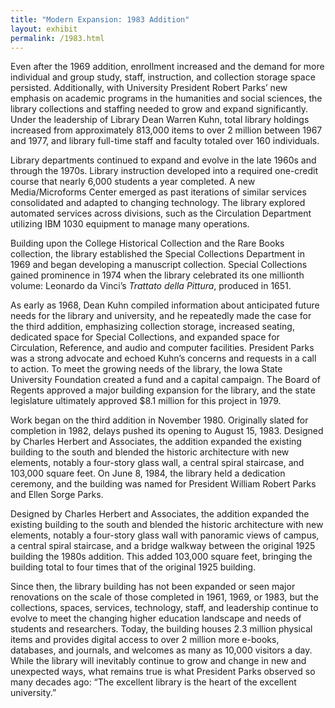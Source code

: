```yaml
---
title: "Modern Expansion: 1983 Addition"
layout: exhibit
permalink: /1983.html
---
```


Even after the 1969 addition, enrollment increased and the demand for more individual and group study, staff, instruction, and collection storage space persisted. Additionally, with University President Robert Parks’ new emphasis on academic programs in the humanities and social sciences, the library collections and staffing needed to grow and expand significantly. Under the leadership of Library Dean Warren Kuhn, total library holdings increased from approximately 813,000  items to over 2 million between 1967 and 1977, and library full-time staff and faculty totaled over 160 individuals.

Library departments continued to expand and evolve in the late 1960s and through the 1970s. Library instruction developed into a required one-credit course that nearly 6,000 students a year completed. A new Media/Microforms Center emerged as past iterations of similar services consolidated and adapted to changing technology. The library explored automated services across divisions, such as the Circulation Department utilizing IBM 1030 equipment to manage many operations. 

Building upon the College Historical Collection and the Rare Books collection, the library established the Special Collections Department in 1969 and began developing a manuscript collection. Special Collections gained prominence in 1974 when the library celebrated its one millionth volume: Leonardo da Vinci’s *Trattato della Pittura*, produced in 1651.

As early as 1968, Dean Kuhn compiled information about anticipated future needs for the library and university, and he repeatedly made the case for the third addition, emphasizing collection storage, increased seating, dedicated space for Special Collections, and expanded space for Circulation, Reference, and audio and computer facilities. President Parks was a strong advocate and echoed Kuhn’s concerns and requests in a call to action. To meet the growing needs of the library, the Iowa State University Foundation created a fund and a capital campaign. The Board of Regents approved a major building expansion for the library, and the state legislature ultimately approved $8.1 million for this project in 1979.

Work began on the third addition in November 1980. Originally slated for completion in 1982, delays pushed its opening to August 15, 1983. Designed by Charles Herbert and Associates, the addition expanded the existing building to the south and blended the historic architecture with new elements, notably a four-story glass wall, a central spiral staircase, and 103,000 square feet. On June 8, 1984, the library held a dedication ceremony, and the building was named for President William Robert Parks and Ellen Sorge Parks.

Designed by Charles Herbert and Associates, the addition expanded the existing building to the south and blended the historic architecture with new elements, notably a four-story glass wall with panoramic views of campus, a central spiral staircase, and a bridge walkway between the original 1925 building the 1980s addition. This added 103,000 square feet, bringing the building total to four times that of the original 1925 building.

Since then, the library building has not been expanded or seen major renovations on the scale of those completed in 1961, 1969, or 1983, but the collections, spaces, services, technology, staff, and leadership continue to evolve to meet the changing higher education landscape and needs of students and researchers. Today, the building houses 2.3 million physical items and provides digital access to over 2 million more e-books, databases, and journals, and welcomes as many as 10,000 visitors a day. While the library will inevitably continue to grow and change in new and unexpected ways, what remains true is what President Parks observed so many decades ago: “The excellent library is the heart of the excellent university.” 